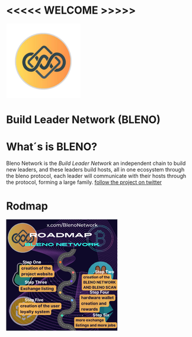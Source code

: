 # <<<<< WELCOME >>>>>                                           
<img src='logo.png' width='200' height='200'  alt="Project's logo" />

# Build Leader Network (BLENO)

# What´s is BLENO?

Bleno Network is the *Build Leader Network* an independent chain to build new leaders,
and these leaders build hosts, all in one ecosystem through the bleno protocol, 
each leader will communicate with their hosts through the protocol, 
forming a large family.
[follow the project on twitter](https://x.com/BlenoNetwork) 

# Rodmap

<img src='rdmp.png' width='300' height='300'  alt="Project's logo" />

